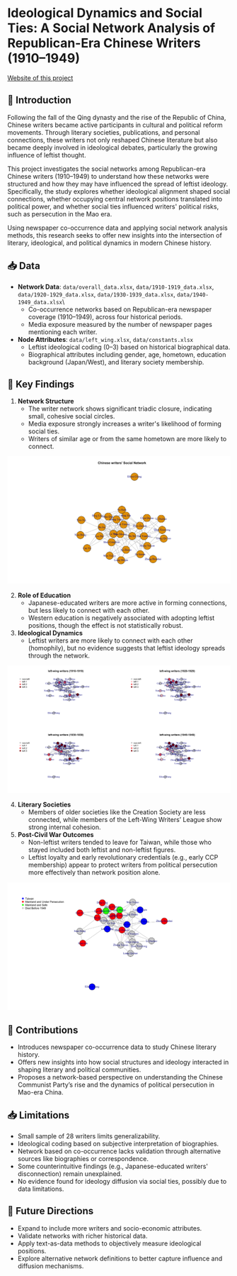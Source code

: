 # Ideological Dynamics and Social Ties: A Social Network Analysis of Republican-Era Chinese Writers (1910–1949)

[Website of this project](https://xz634.github.io/SNA_final/)

## 📂 Introduction

Following the fall of the Qing dynasty and the rise of the Republic of China, Chinese writers became active participants in cultural and political reform movements. Through literary societies, publications, and personal connections, these writers not only reshaped Chinese literature but also became deeply involved in ideological debates, particularly the growing influence of leftist thought.

This project investigates the social networks among Republican-era Chinese writers (1910–1949) to understand how these networks were structured and how they may have influenced the spread of leftist ideology. Specifically, the study explores whether ideological alignment shaped social connections, whether occupying central network positions translated into political power, and whether social ties influenced writers' political risks, such as persecution in the Mao era.

Using newspaper co-occurrence data and applying social network analysis methods, this research seeks to offer new insights into the intersection of literary, ideological, and political dynamics in modern Chinese history.

## 📥 Data

-   **Network Data**: `data/overall_data.xlsx`, `data/1910-1919_data.xlsx`, `data/1920-1929_data.xlsx`, `data/1930-1939_data.xlsx`, `data/1940-1949_data.xlsx`\
    -   Co-occurrence networks based on Republican-era newspaper coverage (1910–1949), across four historical periods.
    -   Media exposure measured by the number of newspaper pages mentioning each writer.
-   **Node Attributes**: `data/left_wing.xlsx`, `data/constants.xlsx`
    -   Leftist ideological coding (0–3) based on historical biographical data.
    -   Biographical attributes including gender, age, hometown, education background (Japan/West), and literary society membership.

## 🔧 Key Findings

1.  **Network Structure**
    -   The writer network shows significant triadic closure, indicating small, cohesive social circles.
    -   Media exposure strongly increases a writer's likelihood of forming social ties.
    -   Writers of similar age or from the same hometown are more likely to connect.

![Writers' Social Network (1910-1949)](index_files/figure-html/unnamed-chunk-6-1.png)

2.  **Role of Education**
    -   Japanese-educated writers are more active in forming connections, but less likely to connect with each other.
    -   Western education is negatively associated with adopting leftist positions, though the effect is not statistically robust.
3.  **Ideological Dynamics**
    -   Leftist writers are more likely to connect with each other (homophily), but no evidence suggests that leftist ideology spreads through the network.

![The Spread of Lefist Ideology](index_files/figure-html/unnamed-chunk-48-1.png)

4.  **Literary Societies**
    -   Members of older societies like the Creation Society are less connected, while members of the Left-Wing Writers’ League show strong internal cohesion.
5.  **Post-Civil War Outcomes**
    -   Non-leftist writers tended to leave for Taiwan, while those who stayed included both leftist and non-leftist figures.
    -   Leftist loyalty and early revolutionary credentials (e.g., early CCP membership) appear to protect writers from political persecution more effectively than network position alone.

![Post-Civil War Outcomes](index_files/figure-html/unnamed-chunk-57-1.png)

## 📂 Contributions

-   Introduces newspaper co-occurrence data to study Chinese literary history.
-   Offers new insights into how social structures and ideology interacted in shaping literary and political communities.
-   Proposes a network-based perspective on understanding the Chinese Communist Party’s rise and the dynamics of political persecution in Mao-era China.

## 📥 Limitations

-   Small sample of 28 writers limits generalizability.
-   Ideological coding based on subjective interpretation of biographies.
-   Network based on co-occurrence lacks validation through alternative sources like biographies or correspondence.
-   Some counterintuitive findings (e.g., Japanese-educated writers' disconnection) remain unexplained.
-   No evidence found for ideology diffusion via social ties, possibly due to data limitations.

## 🔧 Future Directions

-   Expand to include more writers and socio-economic attributes.
-   Validate networks with richer historical data.
-   Apply text-as-data methods to objectively measure ideological positions.
-   Explore alternative network definitions to better capture influence and diffusion mechanisms.
